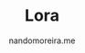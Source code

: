 ---
title: Lora
github: https://github.com/nandomoreirame/lora
demo: http://nandomoreira.me/lora/
author: nandomoreira.me
ssg:
  - Jekyll
cms:
  - No Cms
---